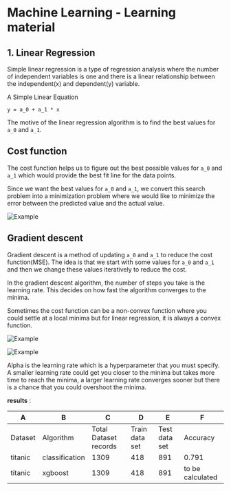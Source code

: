 # Machine Learning - Learning material

## 1. Linear Regression

Simple linear regression is a type of regression analysis where the number of independent variables is one and there is a linear relationship between the independent(x) and dependent(y) variable. 

A Simple Linear Equation
```
y = a_0 + a_1 * x
```

The motive of the linear regression algorithm is to find the best values for `a_0` and `a_1`.

## Cost function

The cost function helps us to figure out the best possible values for `a_0` and `a_1` which would provide the best fit line for the data points.

Since we want the best values for `a_0` and `a_1`, we convert this search problem into a minimization problem where we would like to minimize the error between the predicted value and the actual value.

![Example](https://cdn-images-1.medium.com/max/1600/1*wQCSNJ486WxL4mZ3FOYtgw.png?raw=true "Example")


## Gradient descent

 Gradient descent is a method of updating `a_0` and `a_1` to reduce the cost function(MSE). The idea is that we start with some values for `a_0` and `a_1` and then we change these values iteratively to reduce the cost. 

In the gradient descent algorithm, the number of steps you take is the learning rate. This decides on how fast the algorithm converges to the minima.

Sometimes the cost function can be a non-convex function where you could settle at a local minima but for linear regression, it is always a convex function.


![Example](https://cdn-images-1.medium.com/max/1200/1*D4Q7zeRBmZ3z1CbD37CIhg.png?raw=true "Example")


![Example](https://cdn-images-1.medium.com/max/1200/1*fr-f6K1ebanMA4Roz8JENA.png?raw=true "Example")


Alpha is the learning rate which is a hyperparameter that you must specify. A smaller learning rate could get you closer to the minima but takes more time to reach the minima, a larger learning rate converges sooner but there is a chance that you could overshoot the minima.

**results** :

|A      |B             |C                    |D             |E            |F               |
|-------|--------------|---------------------|--------------|-------------|----------------|
|Dataset|Algorithm     |Total Dataset records|Train data set|Test data set|Accuracy        |
|titanic|classification|1309                 |418           |891          |0.791           |
|titanic|xgboost       |1309                 |418           |891          |to be calculated|

